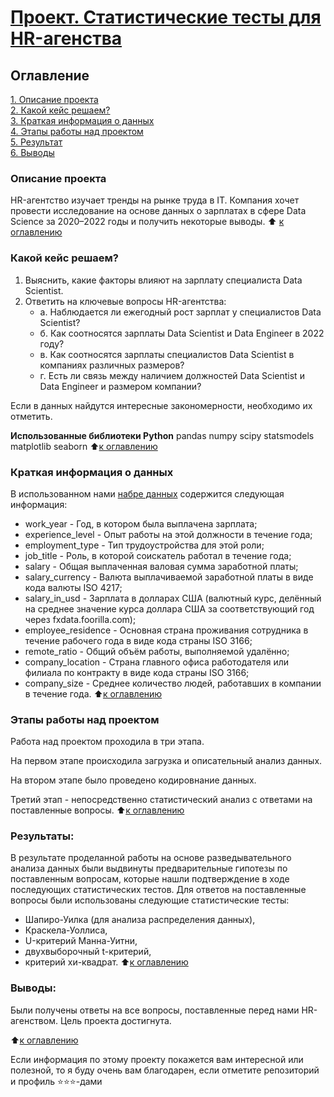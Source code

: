 # [Проект. Статистические тесты для HR-агенства](https://github.com/MorozovOV/My-Projects/blob/master/Статистические%20тесты/Статистические%20тесты%20для%20HR-агенства.ipynb)

## Оглавление  
[1. Описание проекта](README.md#Описание-проекта)  
[2. Какой кейс решаем?](README.md#Какой-кейс-решаем)  
[3. Краткая информация о данных](README.md#Краткая-информация-о-данных)  
[4. Этапы работы над проектом](README.md#Этапы-работы-над-проектом)  
[5. Результат](README.md#Результат)    
[6. Выводы](README.md#Выводы) 

### Описание проекта    
HR-агентство изучает тренды на рынке труда в IT. Компания хочет провести исследование на основе данных о зарплатах в сфере Data Science за 2020–2022 годы и получить некоторые выводы.
:arrow_up:
[к оглавлению](README.md#Оглавление)


### Какой кейс решаем?    
1. Выяснить, какие факторы влияют на зарплату специалиста Data Scientist.
2. Ответить на ключевые вопросы HR-агентства:
   * а. Наблюдается ли ежегодный рост зарплат у специалистов Data Scientist?
   * б. Как соотносятся зарплаты Data Scientist и Data Engineer в 2022 году?
   * в. Как соотносятся зарплаты специалистов Data Scientist в компаниях различных размеров?
   * г. Есть ли связь между наличием должностей Data Scientist и Data Engineer и размером компании?

Если в данных найдутся интересные закономерности, необходимо их отметить.

**Использованные библиотеки Python**
pandas
numpy
scipy
statsmodels
matplotlib
seaborn
:arrow_up:[к оглавлению](README.md#Оглавление)

### Краткая информация о данных
В использованном нами [набре данных](https://cloud.mail.ru/public/g8FZ/n7Q3YnBj9) содержится следующая информация:
* work_year - Год, в котором была выплачена зарплата;
* experience_level - Опыт работы на этой должности в течение года;
* employment_type	 - Тип трудоустройства для этой роли;
* job_title - Роль, в которой соискатель работал в течение года;
* salary - Общая выплаченная валовая сумма заработной платы;
* salary_currency - Валюта выплачиваемой заработной платы в виде кода валюты ISO 4217;
* salary_in_usd - Зарплата в долларах США (валютный курс, делённый на среднее значение курса доллара США за соответствующий год через fxdata.foorilla.com);
* employee_residence - Основная страна проживания сотрудника в течение рабочего года в виде кода страны ISO 3166;
* remote_ratio - Общий объём работы, выполняемой удалённо;
* company_location - Страна главного офиса работодателя или филиала по контракту в виде кода страны ISO 3166;
* company_size - Среднее количество людей, работавших в компании в течение года.
:arrow_up:[к оглавлению](README.md#Оглавление)


### Этапы работы над проектом  
Работа над проектом проходила в три этапа.

На первом этапе происходила загрузка и описательный анализ данных.

На втором этапе было проведено кодировнание данных.

Третий этап - непосредственно статистический анализ с ответами на поставленные вопросы.
:arrow_up:[к оглавлению](README.md#Оглавление)


### Результаты:  
В результате проделанной работы на основе разведывательного анализа данных были выдвинуты предварительные гипотезы по поставленным вопросам, которые нашли подтверждение в ходе последующих статистических тестов. Для ответов на поставленные вопросы были использованы следующие статистические тесты:
* Шапиро-Уилка (для анализа распределения данных),
* Краскела-Уоллиса,
* U-критерий Манна-Уитни,
* двухвыборочный t-критерий,
* критерий хи-квадрат.
:arrow_up:[к оглавлению](README.md#Оглавление)


### Выводы:  
Были получены ответы на все вопросы, поставленные перед нами HR-агенством. Цель проекта достигнута.

:arrow_up:[к оглавлению](README.md#Оглавление)


Если информация по этому проекту покажется вам интересной или полезной, то я буду очень вам благодарен, если отметите репозиторий и профиль ⭐️⭐️⭐️-дами
